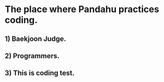 
# The place where Pandahu practices coding.   

## 1) Baekjoon Judge.
## 2) Programmers.
## 3) This is coding test.


